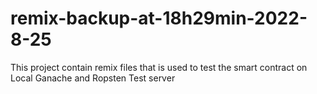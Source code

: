 # remix-backup-at-18h29min-2022-8-25
This project contain remix files that is used to test the smart contract on Local Ganache and Ropsten Test server
